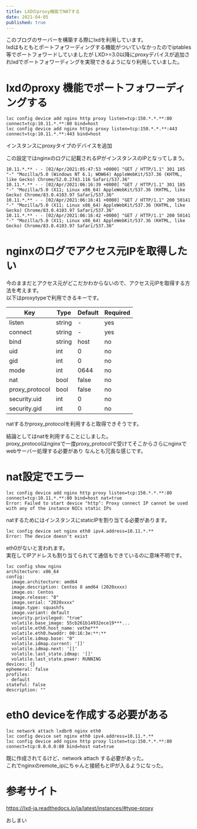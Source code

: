 ```yaml
---
title: LXDのproxy機能でNATする
date: 2021-04-05
published: true
---
```

このブログのサーバーを構築する際にlxdを利用しています。  
lxdはもともとポートフォワーディングする機能がついていなかったのでiptables等でポートフォワードしていましたが
LXD>=3.0以降にproxyデバイスが追加されlxdでポートフォワーディングを実現できるようになり利用していました。  

# lxdのproxy 機能でポートフォワーディングする

```shell
lxc config device add nginx http proxy listen=tcp:150.*.*.**:80 connect=tcp:10.11.*.**:80 bind=host
lxc config device add nginx https proxy listen=tcp:150.*.*.**:443 connect=tcp:10.11.*.**:443 bind=host
```
インスタンスにproxyタイプのデバイスを追加

この設定ではnginxのログに記載されるIPがインスタンスのIPとなってしまう。  

```
10.11.*.** - - [02/Apr/2021:05:47:53 +0000] "GET / HTTP/1.1" 301 185 "-" "Mozilla/5.0 (Windows NT 6.1; WOW64) AppleWebKit/537.36 (KHTML, like Gecko) Chrome/52.0.2743.116 Safari/537.36"
10.11.*.** - - [02/Apr/2021:06:16:39 +0000] "GET / HTTP/1.1" 301 185 "-" "Mozilla/5.0 (X11; Linux x86_64) AppleWebKit/537.36 (KHTML, like Gecko) Chrome/83.0.4103.97 Safari/537.36"
10.11.*.** - - [02/Apr/2021:06:16:41 +0000] "GET / HTTP/1.1" 200 50141 "-" "Mozilla/5.0 (X11; Linux x86_64) AppleWebKit/537.36 (KHTML, like Gecko) Chrome/83.0.4103.97 Safari/537.36"
10.11.*.** - - [02/Apr/2021:06:16:42 +0000] "GET / HTTP/1.1" 200 50141 "-" "Mozilla/5.0 (X11; Linux x86_64) AppleWebKit/537.36 (KHTML, like Gecko) Chrome/83.0.4103.97 Safari/537.36"
```
# nginxのログでアクセス元IPを取得したい

今のままだとアクセス元がどこだかわからないので、アクセス元IPを取得する方法を考えます。  
以下はproxytypeで利用できるキーです。

| Key | Type | Default |  Required |
|-----|------|---------|-----------|
|listen|string|-|yes|
|connect|string|-|yes|
|bind|string|host|no|
|uid|int|0|no|
|gid|int|0|no|
|mode|int|0644|no|
|nat|bool|false|no|
|proxy_protocol|bool|false|no|
|security.uid|int|0|no|
|security.gid|int|0|no|

natするかproxy_protocolを利用すると取得できそうです。

結論としてはnatを利用することにしました。  
proxy_protocolはnginxで一度proxy_protocolで受けてそこからさらにnginxでwebサーバー処理する必要があり
なんとも冗長な感じです。  

# nat設定でエラー

```shell
lxc config device add nginx http proxy listen=tcp:150.*.*.**:80 connect=tcp:10.11.*.**:80 bind=host nat=true
Error: Failed to start device "http": Proxy connect IP cannot be used with any of the instance NICs static IPs
```
natするためにはインスタンスにstaticIPを割り当てる必要があります。

```shell
lxc config device set nginx eth0 ipv4.address=10.11.*.** 
Error: The device doesn't exist
```
eth0がないと言われます。  
実在してIPアドレスも割り当てられてて通信もできているのに意味不明です。  

```shell
lxc config show nginx
architecture: x86_64
config:
  image.architecture: amd64
  image.description: Centos 8 amd64 (2020xxxx)
  image.os: Centos
  image.release: "8"
  image.serial: "2020xxxx"
  image.type: squashfs
  image.variant: default
  security.privileged: "true"
  volatile.base_image: 55cb261b14932ece19***...
  volatile.eth0.host_name: vethe***
  volatile.eth0.hwaddr: 00:16:3e:**:**
  volatile.idmap.base: "0"
  volatile.idmap.current: '[]'
  volatile.idmap.next: '[]'
  volatile.last_state.idmap: '[]'
  volatile.last_state.power: RUNNING
devices: {}
ephemeral: false
profiles:
- default
stateful: false
description: ""
```

# eth0 deviceを作成する必要がある

```shell
lxc network attach lxdbr0 nginx eth0
lxc config device set nginx eth0 ipv4.address=10.11.*.**
lxc config device add nginx http proxy listen=tcp:150.*.*.**:80 connect=tcp:0.0.0.0:80 bind=host nat=true
```
既に作成されてるけど、network attach する必要があった。  
これでnginxのremote_ipにちゃんと接続もとIPが入るようになった。  

# 参考サイト
https://lxd-ja.readthedocs.io/ja/latest/instances/#type-proxy

おしまい


